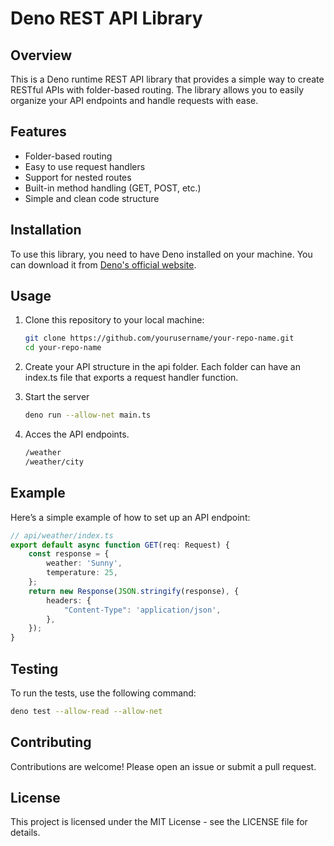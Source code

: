 # Deno REST API Library

## Overview

This is a Deno runtime REST API library that provides a simple way to create RESTful APIs with folder-based routing. The library allows you to easily organize your API endpoints and handle requests with ease.

## Features

- Folder-based routing
- Easy to use request handlers
- Support for nested routes
- Built-in method handling (GET, POST, etc.)
- Simple and clean code structure

## Installation

To use this library, you need to have Deno installed on your machine. You can download it from [Deno's official website](https://deno.land/).

## Usage

1. Clone this repository to your local machine:

   ```bash
   git clone https://github.com/yourusername/your-repo-name.git
   cd your-repo-name
   
2. Create your API structure in the api folder. Each folder can have an index.ts file that exports a request handler function.

3. Start the server
    ```bash
   deno run --allow-net main.ts
5. Acces the API endpoints.
    ```bash
    /weather
    /weather/city

## Example

Here’s a simple example of how to set up an API endpoint:

```ts
// api/weather/index.ts
export default async function GET(req: Request) {
    const response = {
        weather: 'Sunny',
        temperature: 25,
    };
    return new Response(JSON.stringify(response), {
        headers: {
            "Content-Type": 'application/json',
        },
    });
}
```

## Testing

To run the tests, use the following command:

```bash
deno test --allow-read --allow-net
```
## Contributing
Contributions are welcome! Please open an issue or submit a pull request.

## License
This project is licensed under the MIT License - see the LICENSE file for details.
